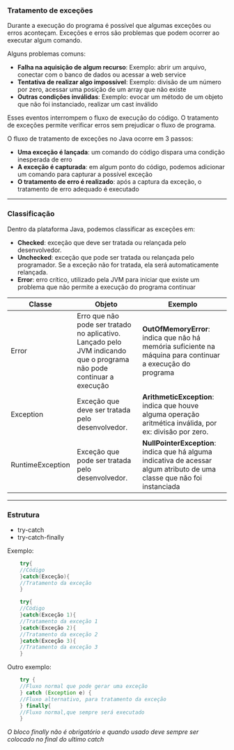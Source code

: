 ### Tratamento de exceções 

Durante a execução do programa é possível que algumas exceções ou erros aconteçam. Exceções e erros são problemas que podem ocorrer ao executar algum comando.

Alguns problemas comuns:

- **Falha na aquisição de algum recurso**: Exemplo: abrir um arquivo, conectar com o banco de dados ou acessar a web service
- **Tentativa de realizar algo impossível**: Exemplo: divisão de um número por zero, acessar uma posição de um array que não existe
- **Outras condições inválidas**: Exemplo: evocar um método de um objeto que não foi instanciado, realizar um cast inválido

Esses eventos interrompem o fluxo de execução do código. O tratamento de exceções permite verificar erros sem prejudicar o fluxo de programa.

O fluxo de tratamento de exceções no Java ocorre em 3 passos:

- **Uma exceção é lançada**: um comando do código dispara uma condição inesperada de erro
- **A exceção é capturada**: em algum ponto do código, podemos adicionar um comando para capturar a possível exceção
- **O tratamento de erro é realizado**: após a captura da exceção, o tratamento de erro adequado é executado

---

### Classificação

Dentro da plataforma Java, podemos classificar as exceções em:

- **Checked**: exceção que deve ser tratada ou relançada pelo desenvolvedor.
- **Unchecked**: exceção que pode ser tratada ou relançada pelo programador. Se a exceção não for tratada, ela será automaticamente relançada.
- **Error**: erro crítico, utilizado pela JVM para iniciar que existe um problema que não permite a execução do programa continuar

| Classe | Objeto | Exemplo |
| ------ | ------ | ------- |
| Error | Erro que não pode ser tratado no aplicativo. Lançado pelo JVM indicando que o programa não pode continuar a execução | **OutOfMemoryError**: indica que não há memória suficiente na máquina para continuar a execução do programa |
| Exception | Exceção que deve ser tratada pelo desenvolvedor. | **ArithmeticException**: indica que houve alguma operação aritmética inválida, por ex: divisão por zero. |
| RuntimeException | Exceção que pode ser tratada pelo desenvolvedor. | **NullPointerException**: indica que há alguma indicativa de acessar algum atributo de uma classe que não foi instanciada |

---

### Estrutura 

- try-catch
- try-catch-finally

Exemplo:
```java
    try{
    //Código
    }catch(Exceção){
    //Tratamento da exceção
    }
```

```java
    try{
    //Código
    }catch(Exceção 1){
    //Tratamento da exceção 1
    }catch(Exceção 2){
    //Tratamento da exceção 2
    }catch(Exceção 3){
    //Tratamento da exceção 3
    }
```

Outro exemplo:

```java
    try {
    //Fluxo normal que pode gerar uma exceção
    } catch (Exception e) {
    //Fluxo alternativo, para tratamento da exceção
    } finally{
    //Fluxo normal,que sempre será executado
    }
```
*O bloco finally não é obrigatório e quando usado deve sempre ser colocado no final do ultimo catch*
